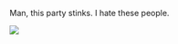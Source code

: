 Man, this party stinks. I hate these people.

![](https://moe-counter.es3n1n.eu/get/@es3n1n?theme=asoul)
